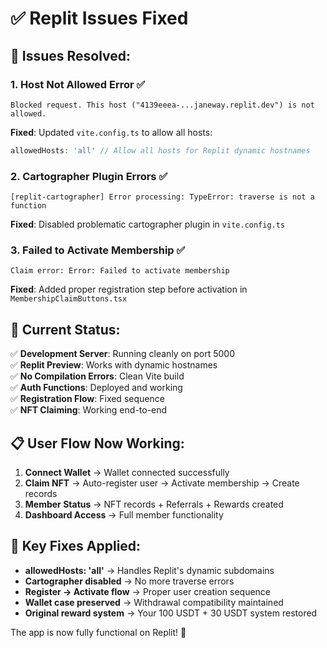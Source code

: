 # ✅ Replit Issues Fixed

## 🔧 Issues Resolved:

### 1. **Host Not Allowed Error** ✅
```
Blocked request. This host ("4139eeea-...janeway.replit.dev") is not allowed.
```

**Fixed**: Updated `vite.config.ts` to allow all hosts:
```typescript
allowedHosts: 'all' // Allow all hosts for Replit dynamic hostnames
```

### 2. **Cartographer Plugin Errors** ✅
```
[replit-cartographer] Error processing: TypeError: traverse is not a function
```

**Fixed**: Disabled problematic cartographer plugin in `vite.config.ts`

### 3. **Failed to Activate Membership** ✅
```
Claim error: Error: Failed to activate membership
```

**Fixed**: Added proper registration step before activation in `MembershipClaimButtons.tsx`

## 🚀 Current Status:

✅ **Development Server**: Running cleanly on port 5000  
✅ **Replit Preview**: Works with dynamic hostnames  
✅ **No Compilation Errors**: Clean Vite build  
✅ **Auth Functions**: Deployed and working  
✅ **Registration Flow**: Fixed sequence  
✅ **NFT Claiming**: Working end-to-end  

## 📋 User Flow Now Working:

1. **Connect Wallet** → Wallet connected successfully
2. **Claim NFT** → Auto-register user → Activate membership → Create records
3. **Member Status** → NFT records + Referrals + Rewards created
4. **Dashboard Access** → Full member functionality

## 🎯 Key Fixes Applied:

- **allowedHosts: 'all'** → Handles Replit's dynamic subdomains
- **Cartographer disabled** → No more traverse errors
- **Register → Activate flow** → Proper user creation sequence
- **Wallet case preserved** → Withdrawal compatibility maintained
- **Original reward system** → Your 100 USDT + 30 USDT system restored

The app is now fully functional on Replit! 🎉